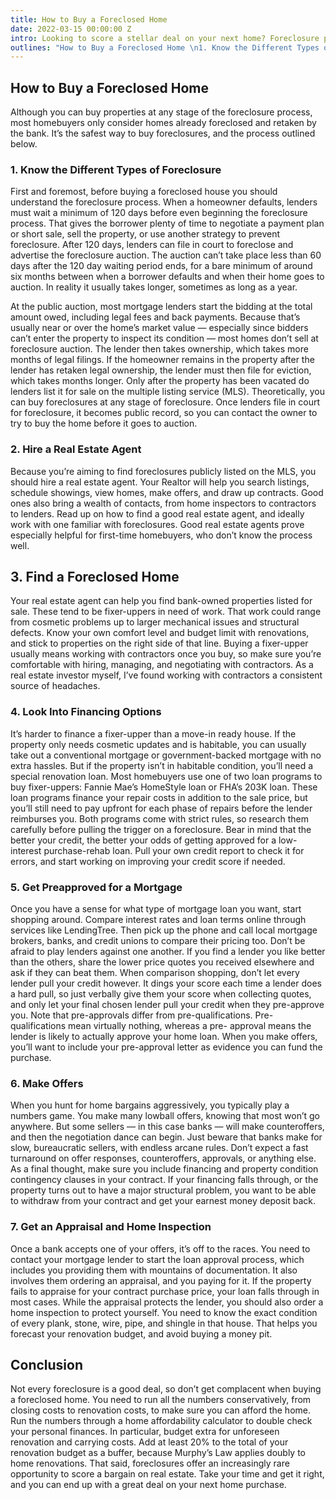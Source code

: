 ```yaml
---
title: How to Buy a Foreclosed Home
date: 2022-03-15 00:00:00 Z
intro: Looking to score a stellar deal on your next home? Foreclosure properties sometimes make great bargains — emphasis on “sometimes.” They can also come with hidden pitfalls and red tape in having to work with bureaucratic bank sellers. Make sure you understand exactly what you’re getting into before making offers on assets worth hundreds of thousands. Use this checklist as your guide to buying a foreclosed home.
outlines: "How to Buy a Foreclosed Home \n1. Know the Different Types of Foreclosure \n2. Hire a Real Estate Agent \n3. Find a Foreclosed Home \n4. Look Into Financing Options \n5. Get Preapproved for a Mortgage \n6. Make Offers \n7. Get an Appraisal and Home Inspection \nConclusion \n"
---
```


## How to Buy a Foreclosed Home

Although you can buy properties at any stage of the foreclosure process, most homebuyers only consider homes already foreclosed and retaken by the bank. It’s the safest way to buy foreclosures, and the process outlined below.     

### 1. Know the Different Types of Foreclosure

First and foremost, before buying a foreclosed house you should understand the foreclosure process.
When a homeowner defaults, lenders must wait a minimum of 120 days before even beginning the foreclosure process. That gives the borrower plenty of time to negotiate a payment plan or short sale, sell the property, or use another strategy to prevent foreclosure.
After 120 days, lenders can file in court to foreclose and advertise the foreclosure auction. The auction can’t take place less than 60 days after the 120 day waiting period ends, for a bare minimum of around six months between when a borrower defaults and when their home goes to auction. In reality it usually takes longer, sometimes as long as a year.

At the public auction, most mortgage lenders start the bidding at the total amount owed, including legal fees and back payments. Because that’s usually near or over the home’s market value — especially since bidders can’t enter the property to inspect its condition — most homes don’t sell at foreclosure auction. The lender then takes ownership, which takes more months of legal filings.
If the homeowner remains in the property after the lender has retaken legal ownership, the lender must then file for eviction, which takes months longer. Only after the property has been vacated do lenders list it for sale on the multiple listing service (MLS). Theoretically, you can buy foreclosures at any stage of foreclosure. Once lenders file in court for foreclosure, it becomes public record, so you can contact the owner to try to buy the home before it goes to auction.  

### 2. Hire a Real Estate Agent

Because you’re aiming to find foreclosures publicly listed on the MLS, you should hire a real estate agent.
Your Realtor will help you search listings, schedule showings, view homes, make offers, and draw up contracts. Good ones also bring a wealth of contacts, from home inspectors to contractors to lenders.
Read up on how to find a good real estate agent, and ideally work with one familiar with foreclosures. Good real estate agents prove especially helpful for first-time homebuyers, who don’t know the process well.     

## 3. Find a Foreclosed Home

Your real estate agent can help you find bank-owned properties listed for sale.
These tend to be fixer-uppers in need of work. That work could range from cosmetic problems up to larger mechanical issues and structural defects. Know your own comfort level and budget limit with renovations, and stick to properties on the right side of that line.
Buying a fixer-upper usually means working with contractors once you buy, so make sure you’re comfortable with hiring, managing, and negotiating with contractors. As a real estate investor myself, I’ve found working with contractors a consistent source of headaches.     

### 4. Look Into Financing Options

It’s harder to finance a fixer-upper than a move-in ready house.
If the property only needs cosmetic updates and is habitable, you can usually take out a conventional mortgage or government-backed mortgage with no extra hassles. But if the property isn’t in habitable condition, you’ll need a special renovation loan.
Most homebuyers use one of two loan programs to buy fixer-uppers: Fannie Mae’s HomeStyle loan or FHA’s 203K loan. These loan programs finance your repair costs in addition to the sale price, but you’ll still need to pay upfront for each phase of repairs before the lender reimburses you. Both programs come with strict rules, so research them carefully before pulling the trigger on a foreclosure.
Bear in mind that the better your credit, the better your odds of getting approved for a low-interest purchase-rehab loan. Pull your own credit report to check it for errors, and start working on improving your credit score if needed.     

### 5. Get Preapproved for a Mortgage

Once you have a sense for what type of mortgage loan you want, start shopping around.
Compare interest rates and loan terms online through services like LendingTree. Then pick up the phone and call local mortgage brokers, banks, and credit unions to compare their pricing too.
Don’t be afraid to play lenders against one another. If you find a lender you like better than the others, share the lower price quotes you received elsewhere and ask if they can beat them.
When comparison shopping, don’t let every lender pull your credit however. It dings your score each time a lender does a hard pull, so just verbally give them your score when collecting quotes, and only let your final chosen lender pull your credit when they pre-approve you.
Note that pre-approvals differ from pre-qualifications. Pre-qualifications mean virtually nothing, whereas a pre- approval means the lender is likely to actually approve your home loan. When you make offers, you’ll want to include your pre-approval letter as evidence you can fund the purchase.     

### 6. Make Offers

When you hunt for home bargains aggressively, you typically play a numbers game. You make many lowball offers, knowing that most won’t go anywhere.
But some sellers — in this case banks — will make counteroffers, and then the negotiation dance can begin.
Just beware that banks make for slow, bureaucratic sellers, with endless arcane rules. Don’t expect a fast turnaround on offer responses, counteroffers, approvals, or anything else.
As a final thought, make sure you include financing and property condition contingency clauses in your contract. If your financing falls through, or the property turns out to have a major structural problem, you want to be able to withdraw from your contract and get your earnest money deposit back.     

### 7. Get an Appraisal and Home Inspection

Once a bank accepts one of your offers, it’s off to the races. You need to contact your mortgage lender to start the loan approval process, which includes you providing them with mountains of documentation.
It also involves them ordering an appraisal, and you paying for it. If the property fails to appraise for your contract purchase price, your loan falls through in most cases.
While the appraisal protects the lender, you should also order a home inspection to protect yourself. You need to know the exact condition of every plank, stone, wire, pipe, and shingle in that house. That helps you forecast your renovation budget, and avoid buying a money pit.     

## Conclusion

Not every foreclosure is a good deal, so don’t get complacent when buying a foreclosed home.
You need to run all the numbers conservatively, from closing costs to renovation costs, to make sure you can afford the home. Run the numbers through a home affordability calculator to double check your personal finances.
In particular, budget extra for unforeseen renovation and carrying costs. Add at least 20% to the total of your renovation budget as a buffer, because Murphy’s Law applies doubly to home renovations.
That said, foreclosures offer an increasingly rare opportunity to score a bargain on real estate. Take your time and get it right, and you can end up with a great deal on your next home purchase.